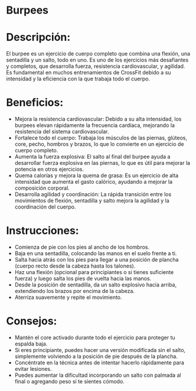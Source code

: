 # Burpees

# Descripción:

El burpee es un ejercicio de cuerpo completo que combina una flexión, una sentadilla y un salto, todo en uno. Es uno de los ejercicios más desafiantes y completos, que desarrolla fuerza, resistencia cardiovascular, y agilidad. Es fundamental en muchos entrenamientos de CrossFit debido a su intensidad y la eficiencia con la que trabaja todo el cuerpo.

# Beneficios:

- Mejora la resistencia cardiovascular: Debido a su alta intensidad, los burpees elevan rápidamente la frecuencia cardíaca, mejorando la resistencia del sistema cardiovascular.
- Fortalece todo el cuerpo: Trabaja los músculos de las piernas, glúteos, core, pecho, hombros y brazos, lo que lo convierte en un ejercicio de cuerpo completo.
- Aumenta la fuerza explosiva: El salto al final del burpee ayuda a desarrollar fuerza explosiva en las piernas, lo que es útil para mejorar la potencia en otros ejercicios.
- Quema calorías y mejora la quema de grasa: Es un ejercicio de alta intensidad que aumenta el gasto calórico, ayudando a mejorar la composición corporal.
- Desarrolla agilidad y coordinación: La rápida transición entre los movimientos de flexión, sentadilla y salto mejora la agilidad y la coordinación del cuerpo.

# Instrucciones:

- Comienza de pie con los pies al ancho de los hombros.
- Baja en una sentadilla, colocando las manos en el suelo frente a ti.
- Salta hacia atrás con los pies para llegar a una posición de plancha (cuerpo recto desde la cabeza hasta los talones).
- Haz una flexión (opcional para principiantes o si tienes suficiente fuerza) y luego salta los pies de vuelta hacia las manos.
- Desde la posición de sentadilla, da un salto explosivo hacia arriba, extendiendo los brazos por encima de la cabeza.
- Aterriza suavemente y repite el movimiento.

# Consejos:

- Mantén el core activado durante todo el ejercicio para proteger tu espalda baja.
- Si eres principiante, puedes hacer una versión modificada sin el salto, simplemente volviendo a la posición de pie después de la plancha.
- Concéntrate en la técnica antes de intentar hacerlo rápidamente para evitar lesiones.
- Puedes aumentar la dificultad incorporando un salto con palmada al final o agregando peso si te sientes cómodo.
